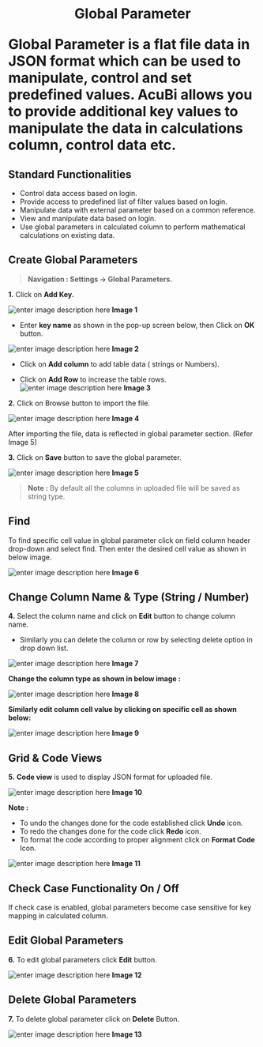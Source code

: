 


<h1><center> Global Parameter</center></h>


Global Parameter is a flat file data in JSON format which can be used to manipulate, control and set predefined values. AcuBi allows you to provide additional key values to manipulate the data in calculations column, control data etc.

## Standard Functionalities

-   Control data access based on login.
-   Provide access to predefined list of filter values based on login.
-   Manipulate data with external parameter based on a common reference.
-   View and manipulate data based on login.
-   Use global parameters in calculated column to perform mathematical calculations on existing data.

## Create Global Parameters

> **Navigation : Settings → Global Parameters.**

**1.**  Click on  **Add Key.**

![enter image description here](https://raw.githubusercontent.com/sv18042016/fp1/46f96dc3b59ecd850ed2e7bfd6bbc0e114adc902/images/New_version5/TD_Gobal_Parameter_Image1.png)
**Image 1**

-   Enter  **key name**  as shown in the pop-up screen below, then Click on  **OK**  button.

![enter image description here](https://raw.githubusercontent.com/sv18042016/fp1/af27c45cb55b5170d224482c0ac646b1093c8f1a/images/global+para2.png)
**Image 2**

-   Click on  **Add column**  to add table data ( strings or Numbers).
    
-   Click on  **Add Row**  to increase the table rows.
    ![enter image description here](https://raw.githubusercontent.com/sv18042016/fp1/793b0ed54e50fdcfcaa838954361d8f7b5d85181/images/New_version5/TD_Gobal_Parameter_Image6.png)
**Image 3**

**2.**  Click on Browse button to import the file.

![enter image description here](https://raw.githubusercontent.com/sv18042016/fp1/74c4003c8e1e7bdf8c8b99468ba07dcfaf0596a8/images/New_version5/TD_Gobal_Parameter_Image4.png)
**Image 4**

After importing the file, data is reflected in global parameter section. (Refer Image 5)

**3.**  Click on  **Save**  button to save the global parameter.

![enter image description here](https://raw.githubusercontent.com/sv18042016/fp1/0d67f9ee78d4ee5a69d2e8b8ae127088b07972f0/images/save_globar.png)
**Image 5**

> **Note :**  By default all the columns in uploaded file will be saved as string type.

## Find

To find specific cell value in global parameter click on field column header drop-down and select find. Then enter the desired cell value as shown in below image.

![enter image description here](https://raw.githubusercontent.com/sv18042016/fp1/e2bd3416a3b95a70d6d930540867035049373b02/images/find_gp.png)
**Image 6**

## Change Column Name & Type (String / Number)

**4.**  Select the column name and click on  **Edit**  button to change column name.

-   Similarly you can delete the column or row by selecting delete option in drop down list.

![enter image description here](https://raw.githubusercontent.com/sv18042016/fp1/d9f487e8bcb13f913640bdce2a7030f7b519167a/images/para1.png)
**Image 7**

**Change the column type as shown in below image :**

![enter image description here](https://raw.githubusercontent.com/sv18042016/fp1/d9f487e8bcb13f913640bdce2a7030f7b519167a/images/para2.png)
**Image 8**

**Similarly edit column cell value by clicking on specific cell as shown below:**

![enter image description here](https://raw.githubusercontent.com/sv18042016/fp1/90ce2c5c848ba57722a38cdfb7623b6037e12058/images/para3.png)
**Image 9**

## Grid & Code Views

**5.** **Code view** is used to display JSON format for uploaded file.

![enter image description here](https://raw.githubusercontent.com/sv18042016/fp1/5659955ae0a86d34a5517837ecf89c730b785eb7/images/New_version5/TD_Gobal_Parameter_Image7.png)
**Image 10**

**Note :**
-   To undo the changes done for the code established click  **Undo**  icon.
-   To redo the changes done for the code click  **Redo**  icon.
-   To format the code according to proper alignment click on  **Format Code**  Icon.

![enter image description here](https://raw.githubusercontent.com/sv18042016/fp1/81d718b1b8f8fb86a5e9e622a08de17b9fde36a9/images/codeview.png)
**Image 11**

## Check Case Functionality On / Off

If check case is enabled, global parameters become case sensitive for key mapping in calculated column.

## Edit Global Parameters

**6.**  To edit global parameters click  **Edit**  button.

![enter image description here](https://raw.githubusercontent.com/sv18042016/fp1/f62789b75b84744ac187a098b61d4fc8fb752053/images/edit_para.png)
**Image 12**

## Delete Global Parameters

**7.**  To delete global parameter click on  **Delete** Button.

![enter image description here](https://raw.githubusercontent.com/sv18042016/fp1/f62789b75b84744ac187a098b61d4fc8fb752053/images/delete_para.png)
**Image 13**

<!--stackedit_data:
eyJoaXN0b3J5IjpbNDU2NDUyNTA2LC0yMDI5ODM1NjA0LC0xMT
gwMDM3ODI4XX0=
-->